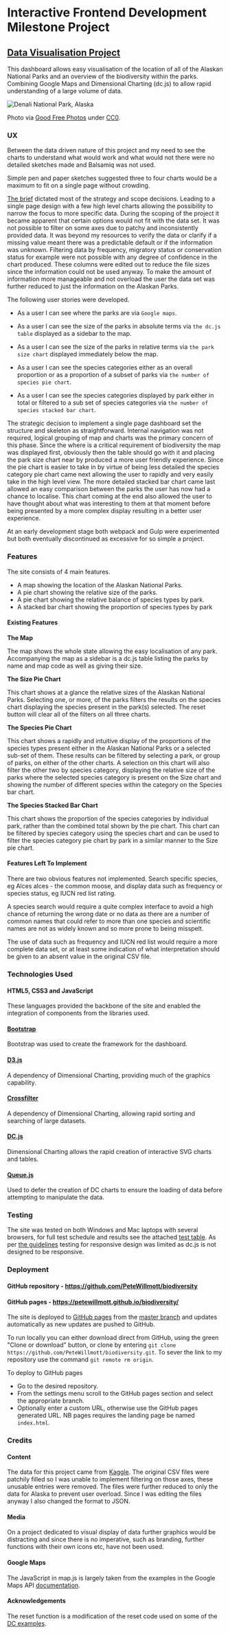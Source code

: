 # Interactive Frontend Development Milestone Project

## [Data Visualisation Project](https://petewillmott.github.io/biodiversity/)

This dashboard allows easy visualisation of the location of all of the Alaskan National Parks and an overview of the biodiversity within the parks. Combining Google Maps and Dimensional Charting (dc.js) to allow rapid understanding of a large volume of data.

![Denali National Park, Alaska](https://s3.eu-central-1.amazonaws.com/petes-gp-bucket/denali-national-park.jpg)

Photo via [Good Free Photos](https://www.goodfreephotos.com/united-states/alaska/denali-national-park/landscape-with-mountains-in-denali-national-park-alaska.jpg.php) under [CC0](https://creativecommons.org/licenses/publicdomain/).

### UX

Between the data driven nature of this project and my need to see the charts to understand what would work and what would not there were no detailed sketches made and Balsamiq was not used.

Simple pen and paper sketches suggested three to four charts would be a maximum to fit on a single page without crowding.

[The brief](https://s3.eu-central-1.amazonaws.com/petes-gp-bucket/brief.odt) dictated most of the strategy and scope decisions. Leading to a single page design with a few high level charts allowing the possibility to narrow the focus to more specific data. During the scoping of the project it became apparent that certain options would not fit with the data set. It was not possible to filter on some axes due to patchy and inconsistently provided data. It was beyond my resources to verify the data or clarify if a missing value meant there was a predictable default or if the information was unknown. Filtering data by frequency, migratory status or conservation status for example were not possible with any degree of confidence in the chart produced. These columns were edited out to reduce the file sizes since the information could not be used anyway. To make the amount of information more manageable and not overload the user the data set was further reduced to just the information on the Alaskan Parks.

The following user stories were developed.

* As a user I can see where the parks are via `Google maps`.

* As a user I can see the size of the parks in absolute terms via `the dc.js table` displayed as a sidebar to the map.

* As a user I can see the size of the parks in relative terms via `the park size chart` displayed immediately below the map.

* As a user I can see the species categories either as an overall proportion or as a proportion of a subset of parks via `the number of species pie chart`.

* As a user I can see the species categories displayed by park either in total or filtered to a sub set of species categories via `the number of species stacked bar chart`.

The strategic decision to implement a single page dashboard set the structure and skeleton as straightforward. Internal navigation was not required, logical grouping of map and charts was the primary concern of this phase. Since the where is a critical requirement of biodiversity the map was displayed first, obviously then the table should go with it and placing the park size chart near by produced a more user friendly experience. Since the pie chart is easier to take in by virtue of being less detailed the species category pie chart came next allowing the user to rapidly and very easily take in the high level view. The more detailed stacked bar chart came last allowed an easy comparison between the parks the user has now had a chance to localise. This chart coming at the end also allowed the user to have thought about what was interesting to them at that moment before being presented by a more complex display resulting in a better user experience.

At an early development stage both webpack and Gulp were experimented but both eventually discontinued as excessive for so simple a project.

### Features

The site consists of 4 main features.
* A map showing the location of the Alaskan National Parks.
* A pie chart showing the relative size of the parks.
* A pie chart showing the relative balance of species types by park.
* A stacked bar chart showing the proportion of species types by park

#### Existing Features

**The Map**

The map shows the whole state allowing the easy localisation of any park. Accompanying the map as a sidebar is a dc.js table listing the parks by name and map code as well as giving their size.

**The Size Pie Chart**

This chart shows at a glance the relative sizes of the Alaskan National Parks. Selecting one, or more, of the parks filters the results on the species chart displaying the species present in the park(s) selected. The reset button will clear all of the filters on all three charts.

**The Species Pie Chart**

This chart shows a rapidly and intuitive display of the proportions of the species types present either in the Alaskan National Parks or a selected sub-set of them. These results can be filtered by selecting a park, or group of parks, on either of the other charts. A selection on this chart will also filter the other two by species category, displaying the relative size of the parks where the selected species category is present on the Size chart and showing the number of different species within the category on the Species bar chart.

**The Species Stacked Bar Chart**

This chart shows the proportion of the species categories by individual park, rather than the combined total shown by the pie chart. This chart can be filtered by species category using the species chart and can be used to filter the species category pie chart by park in a similar manner to the Size pie chart.


#### Features Left To Implement

There are two obvious features not implemented. Search specific species, eg Alces alces - the common moose, and display data such as frequency or species status, eg IUCN red list rating.

A species search would require a quite complex interface to avoid a high chance of returning the wrong date or no data as there are a number of common names that could refer to more than one species and scientific names are not as widely known and so more prone to being misspelt.

The use of data such as frequency and IUCN red list would require a more complete data set, or at least some indication of what interpretation should be given to an absent value in the original CSV file.

### Technologies Used

#### HTML5, CSS3 and JavaScript

These languages provided the backbone of the site and enabled the integration of components from the libraries used.

#### [Bootstrap](https://getbootstrap.com/docs/3.3/)

Bootstrap was used to create the framework for the dashboard.

#### [D3.js](https://d3js.org/)

A dependency of Dimensional Charting, providing much of the graphics capability.

#### [Crossfilter](https://github.com/square/crossfilter)

A dependency of Dimensional Charting, allowing rapid sorting and searching of large datasets.

#### [DC.js](https://github.com/dc-js/dc.js/wiki)

Dimensional Charting allows the rapid creation of interactive SVG charts and tables.

#### [Queue.js](https://github.com/d3/d3-queue)

Used to defer the creation of DC charts to ensure the loading of data before attempting to manipulate the data.

### Testing

The site was tested on both Windows and Mac laptops with several browsers, for full test schedule and results see the attached [test table](https://s3.eu-central-1.amazonaws.com/petes-gp-bucket/test_schedule.odt). As per [the guidelines](https://s3.eu-central-1.amazonaws.com/petes-gp-bucket/guidelines.odt) testing for responsive design was limited as dc.js is not designed to be responsive.

### Deployment

#### GitHub repository - https://github.com/PeteWillmott/biodiversity
#### GitHub pages - https://petewillmott.github.io/biodiversity/

The site is deployed to [GitHub pages](https://petewillmott.github.io/biodiversity/) from the [master branch](https://github.com/PeteWillmott/biodiversity) and updates automatically as new updates are pushed to GitHub.

To run locally you can either download direct from GitHub, using the green "Clone or download" button, or clone by entering `git clone https://github.com/PeteWillmott/biodiversity.git`. To sever the link to my repository use the command `git remote rm origin`.

To deploy to GitHub pages

* Go to the desired repository.
* From the settings menu scroll to the GitHub pages section and select the appropriate branch.
* Optionally enter a custom URL, otherwise use the GitHub pages generated URL. NB pages requires the landing page be named `index.html`.

### Credits

#### Content

The data for this project came from [Kaggle](https://www.kaggle.com/nationalparkservice/park-biodiversity#species.csv). The original CSV files were patchily filled so I was unable to implement filtering on those axes, these unusable entries were removed. The files were further reduced to only the data for Alaska to prevent user overload. Since I was editing the files anyway I also changed the format to JSON.

#### Media

On a project dedicated to visual display of data further graphics would be distracting and since there is no imperative, such as branding, further functions with their own icons etc, have not been used.

#### Google Maps

The JavaScript in map.js is largely taken from the examples in the Google Maps API [documentation](https://developers.google.com/maps/documentation/javascript/adding-a-google-map).

#### Acknowledgements

The reset function is a modification of the reset code used on some of the [DC examples](https://dc-js.github.io/dc.js/examples/).
